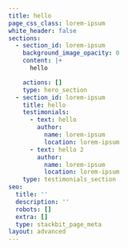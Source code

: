 ```yaml
---
title: hello
page_css_class: lorem-ipsum
white_header: false
sections:
  - section_id: lorem-ipsum
    background_image_opacity: 0
    content: |+
      hello

    actions: []
    type: hero_section
  - section_id: lorem-ipsum
    title: hello
    testimonials:
      - text: hello
        author:
          name: lorem-ipsum
          location: lorem-ipsum
      - text: hello 2
        author:
          name: lorem-ipsum
          location: lorem-ipsum
    type: testimonials_section
seo:
  title: ''
  description: ''
  robots: []
  extra: []
  type: stackbit_page_meta
layout: advanced
---
```

